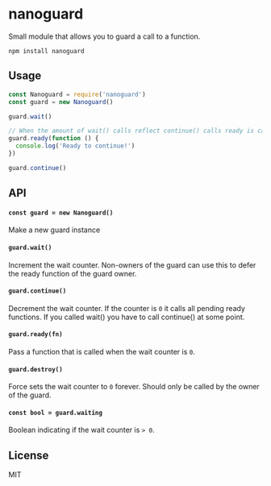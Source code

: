 # nanoguard

Small module that allows you to guard a call to a function.

```
npm install nanoguard
```

## Usage

``` js
const Nanoguard = require('nanoguard')
const guard = new Nanoguard()

guard.wait()

// When the amount of wait() calls reflect continue() calls ready is called
guard.ready(function () {
  console.log('Ready to continue!')
})

guard.continue()
```

## API

#### `const guard = new Nanoguard()`

Make a new guard instance

#### `guard.wait()`

Increment the wait counter.
Non-owners of the guard can use this to defer the ready function of the guard owner.

#### `guard.continue()`

Decrement the wait counter. If the counter is `0` it calls all pending
ready functions.
If you called wait() you have to call continue() at some point.

#### `guard.ready(fn)`

Pass a function that is called when the wait counter is `0`.

#### `guard.destroy()`

Force sets the wait counter to `0` forever.
Should only be called by the owner of the guard.

#### `const bool = guard.waiting`

Boolean indicating if the wait counter is `> 0`.

## License

MIT
